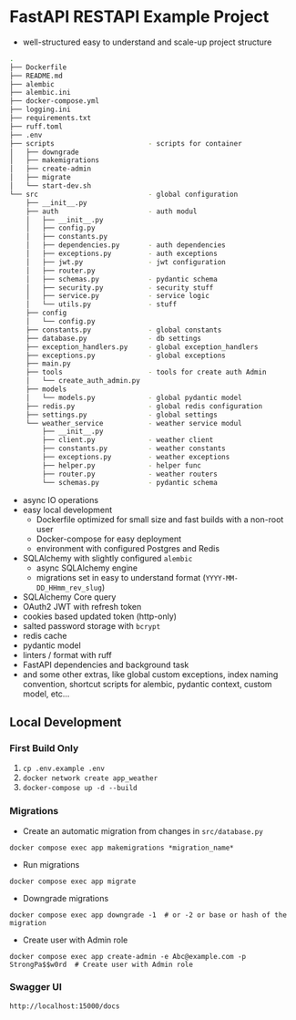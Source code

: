 # FastAPI RESTAPI Example Project

- well-structured easy to understand and scale-up project structure


```bash
.
├── Dockerfile
├── README.md
├── alembic
├── alembic.ini
├── docker-compose.yml
├── logging.ini
├── requirements.txt
├── ruff.toml
├── .env
├── scripts                       - scripts for container
│   ├── downgrade
│   ├── makemigrations
│   ├── create-admin
│   ├── migrate
│   └── start-dev.sh
└── src                           - global configuration
    ├── __init__.py
    ├── auth                      - auth modul 
    │   ├── __init__.py
    │   ├── config.py
    │   ├── constants.py
    │   ├── dependencies.py       - auth dependencies
    │   ├── exceptions.py         - auth exceptions
    │   ├── jwt.py                - jwt configuration
    │   ├── router.py         
    │   ├── schemas.py            - pydantic schema
    │   ├── security.py           - security stuff
    │   ├── service.py            - service logic
    │   └── utils.py              - stuff
    ├── config                      
    │   └── config.py
    ├── constants.py              - global constants
    ├── database.py               - db settings
    ├── exception_handlers.py     - global exception_handlers
    ├── exceptions.py             - global exceptions
    ├── main.py
    ├── tools                     - tools for create auth Admin
    │   └── create_auth_admin.py                       
    ├── models
    │   └── models.py             - global pydantic model
    ├── redis.py                  - global redis configuration
    ├── settings.py               - global settings 
    └── weather_service           - weather service modul
        ├── __init__.py
        ├── client.py             - weather client
        ├── constants.py          - weather constants
        ├── exceptions.py         - weather exceptions
        ├── helper.py             - helper func
        ├── router.py             - weather routers
        └── schemas.py            - pydantic schema

```
- async IO operations
- easy local development
    - Dockerfile optimized for small size and fast builds with a non-root user
    - Docker-compose for easy deployment
    - environment with configured Postgres and Redis
- SQLAlchemy with slightly configured `alembic`
    - async SQLAlchemy engine
    - migrations set in easy to understand format (`YYYY-MM-DD_HHmm_rev_slug`)
- SQLAlchemy Core query
- OAuth2 JWT with refresh token
- cookies based updated token (http-only)
- salted password storage with `bcrypt`
- redis cache
- pydantic model
- linters / format with ruff
- FastAPI dependencies and background task
- and some other extras, like global custom exceptions, index naming convention, shortcut scripts for alembic, pydantic
  context, custom model, etc...

## Local Development

### First Build Only

1. `cp .env.example .env`
2. `docker network create app_weather`
3. `docker-compose up -d --build`

### Migrations

- Create an automatic migration from changes in `src/database.py`

```shell
docker compose exec app makemigrations *migration_name*
```

- Run migrations

```shell
docker compose exec app migrate
```

- Downgrade migrations

```shell
docker compose exec app downgrade -1  # or -2 or base or hash of the migration
```

- Create user with Admin role

```shell
docker compose exec app create-admin -e Abc@example.com -p StrongPa$$w0rd  # Create user with Admin role
```

### Swagger UI

```shell
http://localhost:15000/docs
```
